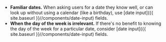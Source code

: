 - **Familiar dates.** When asking users for a date they know well, or can look up without using a calendar (like a birthday), use [date input]({{ site.baseurl }}//components/date-input) fields.
- **When the day of the week is irrelevant.** If there's no benefit to knowing the day of the week for a particular date, consider [date input]({{ site.baseurl }}//components/date-input) fields.